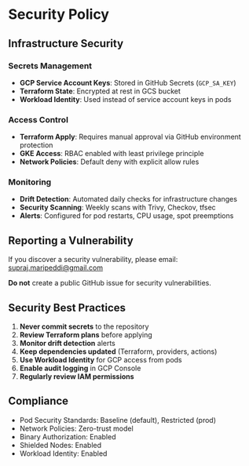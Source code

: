 # Security Policy

## Infrastructure Security

### Secrets Management
- **GCP Service Account Keys**: Stored in GitHub Secrets (`GCP_SA_KEY`)
- **Terraform State**: Encrypted at rest in GCS bucket
- **Workload Identity**: Used instead of service account keys in pods

### Access Control
- **Terraform Apply**: Requires manual approval via GitHub environment protection
- **GKE Access**: RBAC enabled with least privilege principle
- **Network Policies**: Default deny with explicit allow rules

### Monitoring
- **Drift Detection**: Automated daily checks for infrastructure changes
- **Security Scanning**: Weekly scans with Trivy, Checkov, tfsec
- **Alerts**: Configured for pod restarts, CPU usage, spot preemptions

## Reporting a Vulnerability

If you discover a security vulnerability, please email: supraj.maripeddi@gmail.com

**Do not** create a public GitHub issue for security vulnerabilities.

## Security Best Practices

1. **Never commit secrets** to the repository
2. **Review Terraform plans** before applying
3. **Monitor drift detection** alerts
4. **Keep dependencies updated** (Terraform, providers, actions)
5. **Use Workload Identity** for GCP access from pods
6. **Enable audit logging** in GCP Console
7. **Regularly review IAM permissions**

## Compliance

- Pod Security Standards: Baseline (default), Restricted (prod)
- Network Policies: Zero-trust model
- Binary Authorization: Enabled
- Shielded Nodes: Enabled
- Workload Identity: Enabled
